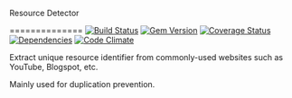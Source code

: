 Resource Detector

==============
[![Build Status](https://travis-ci.org/settinghead/resource-detector.png)](https://travis-ci.org/settinghead/resource-detector)
[![Gem Version](https://badge.fury.io/rb/resource-detector.png)](http://badge.fury.io/rb/url-identifier)
[![Coverage Status](https://coveralls.io/repos/settinghead/resource-detector/badge.png)](https://coveralls.io/r/settinghead/resource-detector)
[![Dependencies](https://gemnasium.com/settinghead/resource-detector.png?travis)](https://gemnasium.com/settinghead/resource-detector)
[![Code Climate](https://codeclimate.com/github/settinghead/resource-detector.png)](https://codeclimate.com/github/settinghead/resource-detector)

Extract unique resource identifier from commonly-used websites such as YouTube, Blogspot, etc.

Mainly used for duplication prevention. 
